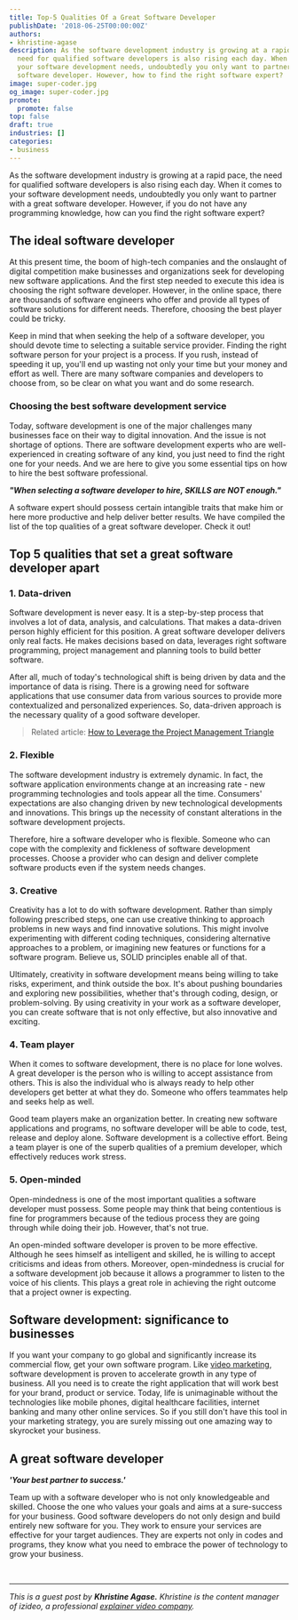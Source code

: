 ```yaml
---
title: Top-5 Qualities Of a Great Software Developer
publishDate: '2018-06-25T00:00:00Z'
authors:
- khristine-agase
description: As the software development industry is growing at a rapid pace, the
  need for qualified software developers is also rising each day. When it comes to
  your software development needs, undoubtedly you only want to partner with a great
  software developer. However, how to find the right software expert?
image: super-coder.jpg
og_image: super-coder.jpg
promote:
  promote: false
top: false
draft: true
industries: []
categories:
- business
---
```

As the software development industry is growing at a rapid pace, the need for qualified software developers is also rising each day. When it comes to your software development needs, undoubtedly you only want to partner with a great software developer. However, if you do not have any programming knowledge, how can you find the right software expert?

## The ideal software developer

At this present time, the boom of high-tech companies and the onslaught of digital competition make businesses and organizations seek for developing new software applications. And the first step needed to execute this idea is choosing the right software developer. However, in the online space, there are thousands of software engineers who offer and provide all types of software solutions for different needs. Therefore, choosing the best player could be tricky.

Keep in mind that when seeking the help of a software developer, you should devote time to selecting a suitable service provider. Finding the right software person for your project is a process. If you rush, instead of speeding it up, you'll end up wasting not only your time but your money and effort as well. There are many software companies and developers to choose from, so be clear on what you want and do some research.

### Choosing the best software development service

Today, software development is one of the major challenges many businesses face on their way to digital innovation. And the issue is not shortage of options. There are software development experts who are well-experienced in creating software of any kind, you just need to find the right one for your needs. And we are here to give you some essential tips on how to hire the best software professional.

***"When selecting a software developer to hire, SKILLS are NOT enough."***

A software expert should possess certain intangible traits that make him or here more productive and help deliver better results. We have compiled the list of the top qualities of a great software developer. Check it out!

## Top 5 qualities that set a great software developer apart

### 1. Data-driven

Software development is never easy. It is a step-by-step process that involves a lot of data, analysis, and calculations. That makes a data-driven person highly efficient for this position. A great software developer delivers only real facts. He makes decisions based on data, leverages right software programming, project management and planning tools to build better software.

After all, much of today's technological shift is being driven by data and the importance of data is rising. There is a growing need for software applications that use consumer data from various sources to provide more contextualized and personalized experiences. So, data-driven approach is the necessary quality of a good software developer.

> Related article: [How to Leverage the Project Management Triangle](https://anadea.info/blog/how-to-leverage-the-project-management-triangle)

### 2. Flexible

The software development industry is extremely dynamic. In fact, the software application environments change at an increasing rate - new programming technologies and tools appear all the time. Consumers' expectations are also changing driven by new technological developments and innovations. This brings up the necessity of constant alterations in the software development projects.

Therefore, hire a software developer who is flexible. Someone who can cope with the complexity and fickleness of software development processes. Choose a provider who can design and deliver complete software products even if the system needs changes.

### 3. Creative

Creativity has a lot to do with software development. Rather than simply following prescribed steps, one can use creative thinking to approach problems in new ways and find innovative solutions. This might involve experimenting with different coding techniques, considering alternative approaches to a problem, or imagining new features or functions for a software program. Believe us, SOLID principles enable all of that.

Ultimately, creativity in software development means being willing to take risks, experiment, and think outside the box. It's about pushing boundaries and exploring new possibilities, whether that's through coding, design, or problem-solving. By using creativity in your work as a software developer, you can create software that is not only effective, but also innovative and exciting.

### 4. Team player

When it comes to software development, there is no place for lone wolves. A great developer is the person who is willing to accept assistance from others. This is also the individual who is always ready to help other developers get better at what they do. Someone who offers teammates help and seeks help as well.

Good team players make an organization better. In creating new software applications and programs, no software developer will be able to code, test, release and deploy alone. Software development is a collective effort. Being a team player is one of the superb qualities of a premium developer, which effectively reduces work stress.

### 5. Open-minded

Open-mindedness is one of the most important qualities a software developer must possess. Some people may think that being contentious is fine for programmers because of the tedious process they are going through while doing their job. However, that's not true.

An open-minded software developer is proven to be more effective. Although he sees himself as intelligent and skilled, he is willing to accept criticisms and ideas from others. Moreover, open-mindedness is crucial for a software development job because it allows a programmer to listen to the voice of his clients. This plays a great role in achieving the right outcome that a project owner is expecting.

## Software development: significance to businesses

If you want your company to go global and significantly increase its commercial flow, get your own software program. Like <a href="https://www.icopify.com/blog/best-startup-video-production/" target="_blank">video marketing</a>, software development is proven to accelerate growth in any type of business. All you need is to create the right application that will work best for your brand, product or service. Today, life is unimaginable without the technologies like mobile phones, digital healthcare facilities, internet banking and many other online services. So if you still don't have this tool in your marketing strategy, you are surely missing out one amazing way to skyrocket your business.

## A great software developer

***'Your best partner to success.'***

Team up with a software developer who is not only knowledgeable and skilled. Choose the one who values your goals and aims at a sure-success for your business. Good software developers do not only design and build entirely new software for you. They work to ensure your services are effective for your target audiences. They are experts not only in codes and programs, they know what you need to embrace the power of technology to grow your business.


<br />

---
*This is a guest post by **Khristine Agase.** Khristine is the content manager of izideo, a professional <a href="https://www.icopify.com" target="_blank">explainer video company</a>.*
